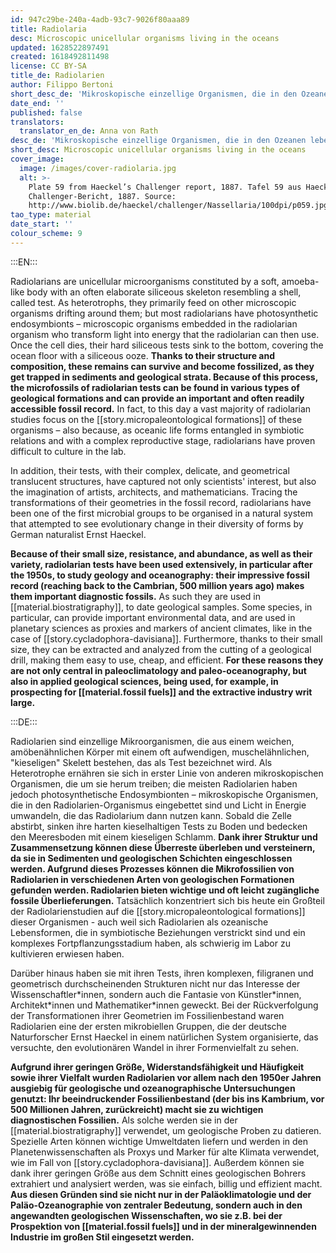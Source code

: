 ```yaml
---
id: 947c29be-240a-4adb-93c7-9026f80aaa89
title: Radiolaria
desc: Microscopic unicellular organisms living in the oceans
updated: 1628522897491
created: 1618492811498
license: CC BY-SA
title_de: Radiolarien
author: Filippo Bertoni
short_desc_de: 'Mikroskopische einzellige Organismen, die in den Ozeanen leben'
date_end: ''
published: false
translators:
  translator_en_de: Anna von Rath
desc_de: 'Mikroskopische einzellige Organismen, die in den Ozeanen leben'
short_desc: Microscopic unicellular organisms living in the oceans
cover_image:
  image: /images/cover-radiolaria.jpg
  alt: >-
    Plate 59 from Haeckel’s Challenger report, 1887. Tafel 59 aus Haeckels
    Challenger-Bericht, 1887. Source:
    http://www.biolib.de/haeckel/challenger/Nassellaria/100dpi/p059.jpg
tao_type: material
date_start: ''
colour_scheme: 9
---
```


:::EN:::

Radiolarians are unicellular microorganisms constituted by a soft, amoeba-like body with an often elaborate siliceous skeleton resembling a shell, called test. As heterotrophs, they primarily feed on other microscopic organisms drifting around them; but most radiolarians have photosynthetic endosymbionts – microscopic organisms embedded in the radiolarian organism who transform light into energy that the radiolarian can then use. Once the cell dies, their hard siliceous tests sink to the bottom, covering the ocean floor with a siliceous ooze. **Thanks to their structure and composition, these remains can survive and become fossilized, as they get trapped in sediments and geological strata. Because of this process, the microfossils of radiolarian tests can be found in various types of geological formations and can provide an important and often readily accessible fossil record.** In fact, to this day a vast majority of radiolarian studies focus on the [[story.micropaleontological formations]] of these organisms – also because, as oceanic life forms entangled in symbiotic relations and with a complex reproductive stage, radiolarians have proven difficult to culture in the lab.

In addition, their tests, with their complex, delicate, and geometrical translucent structures, have captured not only scientists' interest, but also the imagination of artists, architects, and mathematicians. Tracing the transformations of their geometries in the fossil record, radiolarians have been one of the first microbial groups to be organised in a natural system that attempted to see evolutionary change in their diversity of forms by German naturalist Ernst Haeckel. 

**Because of their small size, resistance, and abundance, as well as their variety, radiolarian tests have been used extensively, in particular after the 1950s, to study geology and oceanography: their impressive fossil record (reaching back to the Cambrian, 500 million years ago) makes them important diagnostic fossils.** As such they are used in [[material.biostratigraphy]], to date geological samples. Some species, in particular, can provide important environmental data, and are used in planetary sciences as proxies and markers of ancient climates, like in the case of [[story.cycladophora-davisiana]]. Furthermore, thanks to their small size, they can be extracted and analyzed from the cutting of a geological drill, making them easy to use, cheap, and efficient. **For these reasons they are not only central in paleoclimatology and paleo-oceanography, but also in applied geological sciences, being used, for example, in prospecting for [[material.fossil fuels]] and the extractive industry writ large.**

:::DE:::

Radiolarien sind einzellige Mikroorganismen, die aus einem weichen, amöbenähnlichen Körper mit einem oft aufwendigen, muschelähnlichen, "kieseligen" Skelett bestehen, das als Test bezeichnet wird. Als Heterotrophe ernähren sie sich in erster Linie von anderen mikroskopischen Organismen, die um sie herum treiben; die meisten Radiolarien haben jedoch photosynthetische Endosymbionten – mikroskopische Organismen, die in den Radiolarien-Organismus eingebettet sind und Licht in Energie umwandeln, die das Radiolarium dann nutzen kann. Sobald die Zelle abstirbt, sinken ihre harten kieselhaltigen Tests zu Boden und bedecken den Meeresboden mit einem kieseligen Schlamm. **Dank ihrer Struktur und Zusammensetzung können diese Überreste überleben und versteinern, da sie in Sedimenten und geologischen Schichten eingeschlossen werden. Aufgrund dieses Prozesses können die Mikrofossilien von Radiolarien in verschiedenen Arten von geologischen Formationen gefunden werden. Radiolarien bieten wichtige und oft leicht zugängliche fossile Überlieferungen.** Tatsächlich konzentriert sich bis heute ein Großteil der Radiolarienstudien auf die [[story.micropaleontological formations]] dieser Organismen - auch weil sich Radiolarien als ozeanische Lebensformen, die in symbiotische Beziehungen verstrickt sind und ein komplexes Fortpflanzungsstadium haben, als schwierig im Labor zu kultivieren erwiesen haben.

Darüber hinaus haben sie mit ihren Tests, ihren komplexen, filigranen und geometrisch durchscheinenden Strukturen nicht nur das Interesse der Wissenschaftler\*innen, sondern auch die Fantasie von Künstler\*innen, Architekt\*innen und Mathematiker\*innen geweckt. Bei der Rückverfolgung der Transformationen ihrer Geometrien im Fossilienbestand waren Radiolarien eine der ersten mikrobiellen Gruppen, die der deutsche Naturforscher Ernst Haeckel in einem natürlichen System organisierte, das versuchte, den evolutionären Wandel in ihrer Formenvielfalt zu sehen.

**Aufgrund ihrer geringen Größe, Widerstandsfähigkeit und Häufigkeit sowie ihrer Vielfalt wurden Radiolarien vor allem nach den 1950er Jahren ausgiebig für geologische und ozeanographische Untersuchungen genutzt: Ihr beeindruckender Fossilienbestand (der bis ins Kambrium, vor 500 Millionen Jahren, zurückreicht) macht sie zu wichtigen diagnostischen Fossilien.** Als solche werden sie in der [[material.biostratigraphy]] verwendet, um geologische Proben zu datieren. Spezielle Arten können wichtige Umweltdaten liefern und werden in den Planetenwissenschaften als Proxys und Marker für alte Klimata verwendet, wie im Fall von [[story.cycladophora-davisiana]]. Außerdem können sie dank ihrer geringen Größe aus dem Schnitt eines geologischen Bohrers extrahiert und analysiert werden, was sie einfach, billig und effizient macht. **Aus diesen Gründen sind sie nicht nur in der Paläoklimatologie und der Paläo-Ozeanographie von zentraler Bedeutung, sondern auch in den angewandten geologischen Wissenschaften, wo sie z.B. bei der Prospektion von [[material.fossil fuels]] und in der mineralgewinnenden Industrie im großen Stil eingesetzt werden.**
